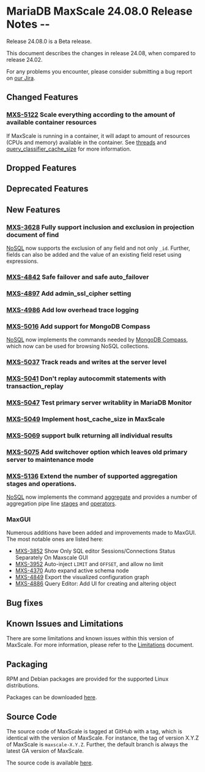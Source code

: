# MariaDB MaxScale 24.08.0 Release Notes --

Release 24.08.0 is a Beta release.

This document describes the changes in release 24.08, when compared to
release 24.02.

For any problems you encounter, please consider submitting a bug
report on [our Jira](https://jira.mariadb.org/projects/MXS).

## Changed Features

### [MXS-5122](https://jira.mariadb.org/browse/MXS-5122) Scale everything according to the amount of available container resources

If MaxScale is running in a container, it will adapt to amount of resources (CPUs and
memory) available in the container. See [threads](../Getting-Started/Configuration-Guide.md#threads)
and [query_classifier_cache_size](../Getting-Started/Configuration-Guide.md#query_classifier_cache_size)
for more information.

## Dropped Features

## Deprecated Features

## New Features

### [MXS-3628](https://jira.mariadb.org/browse/MXS-3628) Fully support inclusion and exclusion in projection document of find

[NoSQL](../Protocols/NoSQL.md#projection) now supports the exclusion
of any field and not only `_id`. Further, fields can also be added
and the value of an existing field reset using expressions.

### [MXS-4842](https://jira.mariadb.org/browse/MXS-4842) Safe failover and safe auto_failover
### [MXS-4897](https://jira.mariadb.org/browse/MXS-4897) Add admin_ssl_cipher setting
### [MXS-4986](https://jira.mariadb.org/browse/MXS-4986) Add low overhead trace logging
### [MXS-5016](https://jira.mariadb.org/browse/MXS-5016) Add support for MongoDB Compass

[NoSQL](../Protocols/NoSQL.md) now implements the commands needed by
[MongoDB Compass](https://www.mongodb.com/products/tools/compass), which
now can be used for browsing NoSQL collections.

### [MXS-5037](https://jira.mariadb.org/browse/MXS-5037) Track reads and writes at the server level
### [MXS-5041](https://jira.mariadb.org/browse/MXS-5041) Don't replay autocommit statements with transaction_replay
### [MXS-5047](https://jira.mariadb.org/browse/MXS-5047) Test primary server writablity in MariaDB Monitor
### [MXS-5049](https://jira.mariadb.org/browse/MXS-5049) Implement host_cache_size in MaxScale
### [MXS-5069](https://jira.mariadb.org/browse/MXS-5069) support bulk returning all individual results
### [MXS-5075](https://jira.mariadb.org/browse/MXS-5075) Add switchover option which leaves old primary server to maintenance mode
### [MXS-5136](https://jira.mariadb.org/browse/MXS-5136) Extend the number of supported aggregation stages and operations.

[NoSQL](../Protocols/NoSQL.md) now implements the command
[aggregate](../Protocols/NoSQL.md#aggregate)
and provides a number of aggregation pipe line
[stages](../Protocols/NoSQL.md#aggregation-pipeline-stages) and
[operators](../Protocols/NoSQL.md#aggregation-pipeline-operators).

### MaxGUI

Numerous additions have been added and improvements made to MaxGUI.
The most notable ones are listed here:

* [MXS-3852](https://jira.mariadb.org/browse/MXS-3852) Show Only SQL editor Sessions/Connections Status Separately On Maxscale GUI
* [MXS-3952](https://jira.mariadb.org/browse/MXS-3952) Auto-inject `LIMIT` and `OFFSET`, and allow no limit
* [MXS-4370](https://jira.mariadb.org/browse/MXS-4370) Auto expand active schema node
* [MXS-4849](https://jira.mariadb.org/browse/MXS-4849) Export the visualized configuration graph
* [MXS-4886](https://jira.mariadb.org/browse/MXS-4886) Query Editor: Add UI for creating and altering object

## Bug fixes

## Known Issues and Limitations

There are some limitations and known issues within this version of MaxScale.
For more information, please refer to the [Limitations](../About/Limitations.md) document.

## Packaging

RPM and Debian packages are provided for the supported Linux distributions.

Packages can be downloaded [here](https://mariadb.com/downloads/#mariadb_platform-mariadb_maxscale).

## Source Code

The source code of MaxScale is tagged at GitHub with a tag, which is identical
with the version of MaxScale. For instance, the tag of version X.Y.Z of MaxScale
is `maxscale-X.Y.Z`. Further, the default branch is always the latest GA version
of MaxScale.

The source code is available [here](https://github.com/mariadb-corporation/MaxScale).
